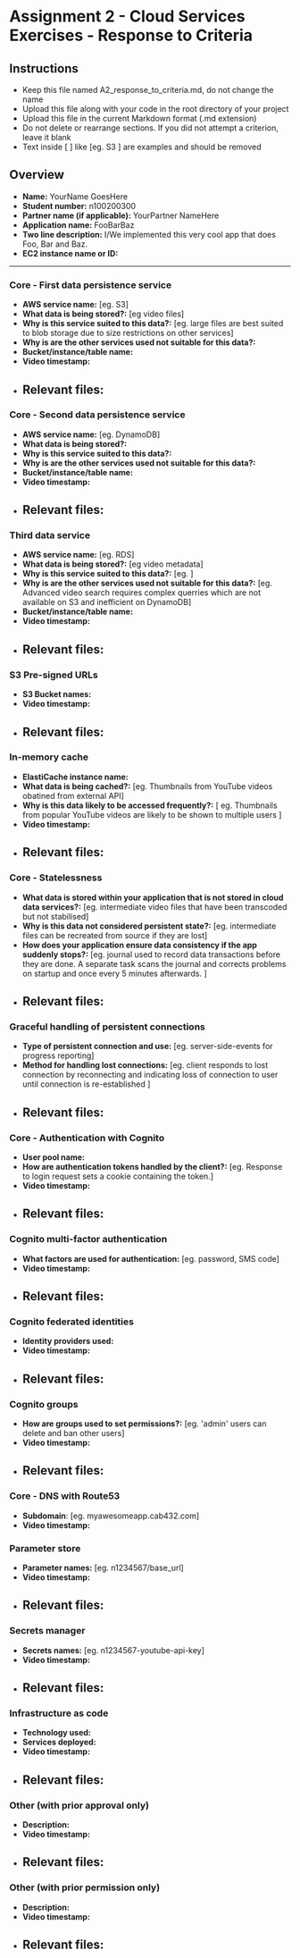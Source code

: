 Assignment 2 - Cloud Services Exercises - Response to Criteria
================================================

Instructions
------------------------------------------------
- Keep this file named A2_response_to_criteria.md, do not change the name
- Upload this file along with your code in the root directory of your project
- Upload this file in the current Markdown format (.md extension)
- Do not delete or rearrange sections.  If you did not attempt a criterion, leave it blank
- Text inside [ ] like [eg. S3 ] are examples and should be removed


Overview
------------------------------------------------

- **Name:** YourName GoesHere
- **Student number:** n100200300
- **Partner name (if applicable):** YourPartner NameHere
- **Application name:** FooBarBaz
- **Two line description:** I/We implemented this very cool app that does Foo, Bar and Baz.
- **EC2 instance name or ID:**

------------------------------------------------

### Core - First data persistence service

- **AWS service name:**  [eg. S3]
- **What data is being stored?:** [eg video files]
- **Why is this service suited to this data?:** [eg. large files are best suited to blob storage due to size restrictions on other services]
- **Why is are the other services used not suitable for this data?:**
- **Bucket/instance/table name:**
- **Video timestamp:**
- **Relevant files:**
    -

### Core - Second data persistence service

- **AWS service name:**  [eg. DynamoDB]
- **What data is being stored?:** 
- **Why is this service suited to this data?:**
- **Why is are the other services used not suitable for this data?:**
- **Bucket/instance/table name:**
- **Video timestamp:**
- **Relevant files:**
    -

### Third data service

- **AWS service name:**  [eg. RDS]
- **What data is being stored?:** [eg video metadata]
- **Why is this service suited to this data?:** [eg. ]
- **Why is are the other services used not suitable for this data?:** [eg. Advanced video search requires complex querries which are not available on S3 and inefficient on DynamoDB]
- **Bucket/instance/table name:**
- **Video timestamp:**
- **Relevant files:**
    -

### S3 Pre-signed URLs

- **S3 Bucket names:**
- **Video timestamp:**
- **Relevant files:**
    -

### In-memory cache

- **ElastiCache instance name:**
- **What data is being cached?:** [eg. Thumbnails from YouTube videos obatined from external API]
- **Why is this data likely to be accessed frequently?:** [ eg. Thumbnails from popular YouTube videos are likely to be shown to multiple users ]
- **Video timestamp:**
- **Relevant files:**
    -

### Core - Statelessness

- **What data is stored within your application that is not stored in cloud data services?:** [eg. intermediate video files that have been transcoded but not stabilised]
- **Why is this data not considered persistent state?:** [eg. intermediate files can be recreated from source if they are lost]
- **How does your application ensure data consistency if the app suddenly stops?:** [eg. journal used to record data transactions before they are done.  A separate task scans the journal and corrects problems on startup and once every 5 minutes afterwards. ]
- **Relevant files:**
    -

### Graceful handling of persistent connections

- **Type of persistent connection and use:** [eg. server-side-events for progress reporting]
- **Method for handling lost connections:** [eg. client responds to lost connection by reconnecting and indicating loss of connection to user until connection is re-established ]
- **Relevant files:**
    -


### Core - Authentication with Cognito

- **User pool name:**
- **How are authentication tokens handled by the client?:** [eg. Response to login request sets a cookie containing the token.]
- **Video timestamp:**
- **Relevant files:**
    -

### Cognito multi-factor authentication

- **What factors are used for authentication:** [eg. password, SMS code]
- **Video timestamp:**
- **Relevant files:**
    -

### Cognito federated identities

- **Identity providers used:**
- **Video timestamp:**
- **Relevant files:**
    -

### Cognito groups

- **How are groups used to set permissions?:** [eg. 'admin' users can delete and ban other users]
- **Video timestamp:**
- **Relevant files:**
    -

### Core - DNS with Route53

- **Subdomain**:  [eg. myawesomeapp.cab432.com]
- **Video timestamp:**

### Parameter store

- **Parameter names:** [eg. n1234567/base_url]
- **Video timestamp:**
- **Relevant files:**
    -

### Secrets manager

- **Secrets names:** [eg. n1234567-youtube-api-key]
- **Video timestamp:**
- **Relevant files:**
    -

### Infrastructure as code

- **Technology used:**
- **Services deployed:**
- **Video timestamp:**
- **Relevant files:**
    -

### Other (with prior approval only)

- **Description:**
- **Video timestamp:**
- **Relevant files:**
    -

### Other (with prior permission only)

- **Description:**
- **Video timestamp:**
- **Relevant files:**
    -
